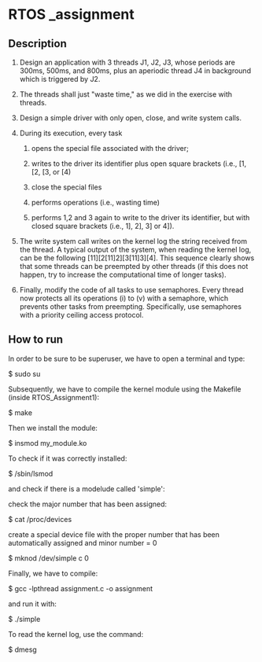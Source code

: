 # RTOS _assignment

## Description
1. Design an application with 3 threads J1, J2, J3, whose periods are 300ms, 500ms, and 800ms, plus an aperiodic thread J4 in background which is triggered by J2.

2. The threads shall just "waste time," as we did in the exercise with threads.

3. Design a simple driver with only open, close, and write system calls.

4. During its execution, every task 

	1. opens the special file associated with the driver;

	2. writes to the driver its identifier plus open square brackets (i.e., [1, [2, [3, or [4)

	3. close the special files

	4. performs operations (i.e., wasting time)

	5. performs 1,2 and 3 again to write to the driver its identifier, but with closed square brackets (i.e., 1], 2], 3] or 4]).

5. The write system call writes on the kernel log the string received from the thread. A typical output of the system, when reading the kernel log, can be the following [11][2[11]2][3[11]3][4]. This sequence clearly shows that some threads can be preempted by other threads (if this does not happen, try to increase the computational time of longer tasks).

6. Finally, modify the code of all tasks to use semaphores. Every thread now protects all its operations (i) to (v) with a semaphore, which prevents other tasks from preempting. Specifically, use semaphores with a priority ceiling access protocol.


## How to run
In order to be sure to be superuser, we have to open a terminal and type:

$ sudo su

Subsequently, we have to compile the kernel module using the Makefile (inside RTOS_Assignment1):

$ make

Then we install the module:

$ insmod my_module.ko

To check if it was correctly installed:

$ /sbin/lsmod

and check if there is a modelude called 'simple':

check the major number that has been assigned:

$ cat /proc/devices

create a special device file with the proper <major> number that has been automatically assigned and minor number = 0

$ mknod /dev/simple c <majorn> 0

Finally, we have to compile:

$ gcc -lpthread assignment.c -o assignment


and run it with:

$ ./simple

To read the kernel log, use the command:

$ dmesg



